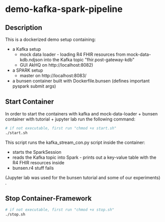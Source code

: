 # demo-kafka-spark-pipeline


## Description
This is a dockerized demo setup containing:
- a Kafka setup 
    - mock data loader - loading R4 FHIR resources from mock-data-kdb.ndjson into the Kafka topic "fhir.post-gateway-kdb" 
    - GUI AkHQ on http://localhost:8082)
- a SPARK setup
    - master on http://localhost:8083/ 
- a bunsen container built with Dockerfile.bunsen (defines important pyspark submit args)

## Start Container

In order to start the containers with kafka and mock-data-loader + bunsen container with tutorial + jupyter lab run the following command:

```bash
# if not executable, first run "chmod +x start.sh"
./start.sh
```
This script runs the kafka_stream_con.py script inside the container:
- starts the SparkSession
- reads the Kafka topic into Spark - prints out a key-value table with the R4 FHIR resources inside
- bunsen.r4 stuff fails

(Jupyter lab was used for the bunsen tutorial and some of our experiments)
.
## Stop Container-Framework

```bash
# if not executable, first run "chmod +x stop.sh"
./stop.sh
```